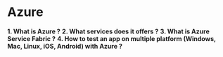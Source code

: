 # Azure

**1. What is Azure ?**
**2. What services does it offers ?**
**3. What is Azure Service Fabric ?**
**4. How to test an app on multiple platform (Windows, Mac, Linux, iOS, Android) with Azure ?**

